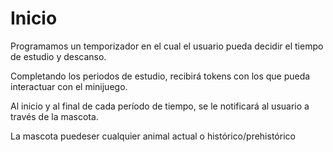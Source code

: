 # Inicio

Programamos un temporizador en el cual el usuario pueda decidir el tiempo de estudio y descanso.

Completando los periodos de estudio, recibirá tokens con los que pueda interactuar con el minijuego.

Al inicio y al final de cada período de tiempo, se le notificará al usuario a través de la mascota.

La mascota puedeser cualquier animal actual o histórico/prehistórico